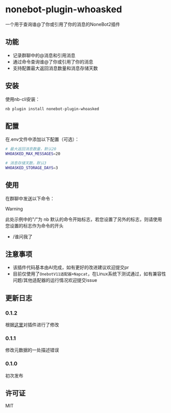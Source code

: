 # nonebot-plugin-whoasked

一个用于查询谁@了你或引用了你的消息的NoneBot2插件

## 功能

- 记录群聊中的@消息和引用消息
- 通过命令查询谁@了你或引用了你的消息
- 支持配置最大返回消息数量和消息存储天数

## 安装

使用nb-cli安装：

```bash
nb plugin install nonebot-plugin-whoasked
```

## 配置

在.env文件中添加以下配置（可选）：

```bash
# 最大返回消息数量，默认20
WHOASKED_MAX_MESSAGES=20

# 消息存储天数，默认3
WHOASKED_STORAGE_DAYS=3
```

## 使用

在群聊中发送以下命令：
> [!WARNING]
> 此处示例中的"/"为 nb 默认的命令开始标志，若您设置了另外的标志，则请使用您设置的标志作为命令的开头

- /谁问我了

## 注意事项
- 该插件代码基本由AI完成，如有更好的改进建议欢迎提交pr
- 目前仅使用了`OnebotV11适配器+Napcat`，在Linux系统下测试通过，如有兼容性问题/其他适配器的运行情况欢迎提交issue

## 更新日志

### 0.1.2
根据[这里](https://github.com/nonebot/nonebot2/issues/3366#issuecomment-2726286976)对插件进行了修改

### 0.1.1
修改元数据的一处描述错误

### 0.1.0
初次发布


## 许可证

MIT